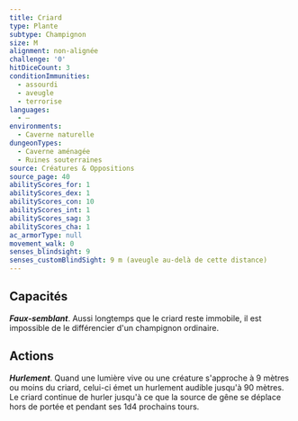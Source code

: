 ```yaml
---
title: Criard
type: Plante
subtype: Champignon
size: M
alignment: non-alignée
challenge: '0'
hitDiceCount: 3
conditionImmunities:
  - assourdi
  - aveugle
  - terrorise
languages:
  - —
environments:
  - Caverne naturelle
dungeonTypes:
  - Caverne aménagée
  - Ruines souterraines
source: Créatures & Oppositions
source_page: 40
abilityScores_for: 1
abilityScores_dex: 1
abilityScores_con: 10
abilityScores_int: 1
abilityScores_sag: 3
abilityScores_cha: 1
ac_armorType: null
movement_walk: 0
senses_blindsight: 9
senses_customBlindSight: 9 m (aveugle au-delà de cette distance)
---
```

## Capacités
_**Faux-semblant**_. Aussi longtemps que le criard reste immobile, il est impossible de le différencier d'un champignon ordinaire.

## Actions
_**Hurlement**_. Quand une lumière vive ou une créature s'approche à 9 mètres ou moins du criard, celui-ci émet un hurlement audible jusqu'à 90 mètres. Le criard continue de hurler jusqu'à ce que la source de gêne se déplace hors de portée et pendant ses 1d4 prochains tours.
